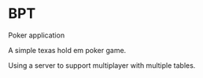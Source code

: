 # BPT
Poker application

A simple texas hold em poker game. 

Using a server to support multiplayer with multiple tables.
